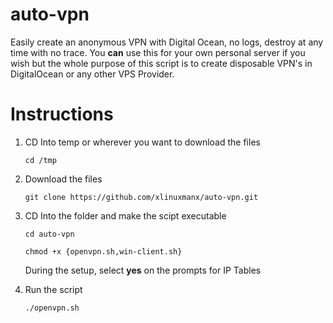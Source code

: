 # auto-vpn
Easily create an anonymous VPN with Digital Ocean, no logs, destroy at any time with no trace. You **can** use this for your own personal server if you wish but the whole purpose of this script is to create disposable VPN's in DigitalOcean or any other VPS Provider.

# Instructions
1. CD Into temp or wherever you want to download the files

    `cd /tmp`

2. Download the files

    `git clone https://github.com/xlinuxmanx/auto-vpn.git`

3. CD Into the folder and make the scipt executable

    `cd auto-vpn`
    
    `chmod +x {openvpn.sh,win-client.sh}`
    
    During the setup, select **yes** on the prompts for IP Tables

4. Run the script

    `./openvpn.sh`
